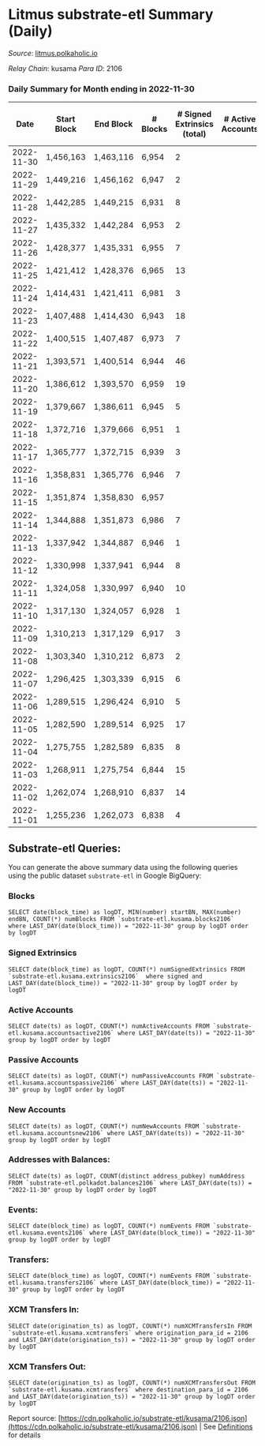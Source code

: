 # Litmus substrate-etl Summary (Daily)

_Source_: [litmus.polkaholic.io](https://litmus.polkaholic.io)

*Relay Chain*: kusama
*Para ID*: 2106



### Daily Summary for Month ending in 2022-11-30


| Date | Start Block | End Block | # Blocks | # Signed Extrinsics (total) | # Active Accounts | # Passive | # New | # Addresses with Balances | # Events | # Transfers | # XCM Transfers In | # XCM Transfers Out | Issues | 
| ---- | ----------- | --------- | -------- | --------------------------- | ----------------- | --------- | ----- | ------------------------- | -------- | ----------- | ------------------ | ------------------- | ------ |
| 2022-11-30 | 1,456,163 | 1,463,116 | 6,954 | 2 |  |  |  | 13,902 | 13,925 |   |   |   |  |
| 2022-11-29 | 1,449,216 | 1,456,162 | 6,947 | 2 |  |  |  | 13,902 | 13,909 |   |   |   |  |
| 2022-11-28 | 1,442,285 | 1,449,215 | 6,931 | 8 |  |  |  | 13,902 | 13,914 |   |   |   |  |
| 2022-11-27 | 1,435,332 | 1,442,284 | 6,953 | 2 |  |  |  | 13,902 | 13,920 |   |   |   |  |
| 2022-11-26 | 1,428,377 | 1,435,331 | 6,955 | 7 |  |  |  |  | 13,955 | 4 ($7.65) |   |   |  |
| 2022-11-25 | 1,421,412 | 1,428,376 | 6,965 | 13 |  |  |  | 13,903 | 14,026 | 1 ($1,080.68) |   |   |  |
| 2022-11-24 | 1,414,431 | 1,421,411 | 6,981 | 3 |  |  |  | 13,903 | 13,985 | 1 ($84.62) |   |   |  |
| 2022-11-23 | 1,407,488 | 1,414,430 | 6,943 | 18 |  |  |  |  | 14,025 |   |   |   |  |
| 2022-11-22 | 1,400,515 | 1,407,487 | 6,973 | 7 |  |  |  | 13,904 | 14,003 |   |   |   |  |
| 2022-11-21 | 1,393,571 | 1,400,514 | 6,944 | 46 |  |  |  |  | 14,242 | 2 ($7.26) | 3 ($211.38) |   |  |
| 2022-11-20 | 1,386,612 | 1,393,570 | 6,959 | 19 |  |  |  | 13,906 | 14,040 | 10 ($46.21) |   |   |  |
| 2022-11-19 | 1,379,667 | 1,386,611 | 6,945 | 5 |  |  |  | 13,905 | 13,925 | 1 ($25.13) |   |   |  |
| 2022-11-18 | 1,372,716 | 1,379,666 | 6,951 | 1 |  |  |  |  | 13,914 | 1 ($1.07) |   |   |  |
| 2022-11-17 | 1,365,777 | 1,372,715 | 6,939 | 3 |  |  |  |  | 13,900 |   |   |   |  |
| 2022-11-16 | 1,358,831 | 1,365,776 | 6,946 | 7 |  |  |  |  | 13,950 | 4 ($233.94) | 1 ($6.94) | 2 ($226.27) |  |
| 2022-11-15 | 1,351,874 | 1,358,830 | 6,957 |  |  |  |  | 13,905 | 13,917 |   |   |   |  |
| 2022-11-14 | 1,344,888 | 1,351,873 | 6,986 | 7 |  |  |  |  | 14,022 | 4 ($42.42) |   |   |  |
| 2022-11-13 | 1,337,942 | 1,344,887 | 6,946 | 1 |  |  |  |  | 13,904 | 1 ($24.08) |   |   |  |
| 2022-11-12 | 1,330,998 | 1,337,941 | 6,944 | 8 |  |  |  | 13,905 | 13,942 | 4 ($4.09) |   |   |  |
| 2022-11-11 | 1,324,058 | 1,330,997 | 6,940 | 10 |  |  |  | 13,906 | 13,945 |   |   |   |  |
| 2022-11-10 | 1,317,130 | 1,324,057 | 6,928 | 1 |  |  |  |  | 13,866 |   |   |   |  |
| 2022-11-09 | 1,310,213 | 1,317,129 | 6,917 | 3 |  |  |  |  | 13,863 | 2 ($3.54) |   |   |  |
| 2022-11-08 | 1,303,340 | 1,310,212 | 6,873 | 2 |  |  |  |  | 13,762 | 1 ($0.76) |   |   |  |
| 2022-11-07 | 1,296,425 | 1,303,339 | 6,915 | 6 |  |  |  | 13,904 | 13,870 | 2 ($54.20) |   |   |  |
| 2022-11-06 | 1,289,515 | 1,296,424 | 6,910 | 5 |  |  |  |  | 13,859 |   |   |   |  |
| 2022-11-05 | 1,282,590 | 1,289,514 | 6,925 | 17 |  |  |  |  | 13,958 | 15 ($72.75) |   |   |  |
| 2022-11-04 | 1,275,755 | 1,282,589 | 6,835 | 8 |  |  |  | 13,904 | 13,736 | 2 ($3.58) |   |   |  |
| 2022-11-03 | 1,268,911 | 1,275,754 | 6,844 | 15 |  |  |  | 13,904 | 13,786 | 8 ($59.78) |   |   |  |
| 2022-11-02 | 1,262,074 | 1,268,910 | 6,837 | 14 |  |  |  | 13,905 | 13,767 | 5 ($180.35) |   |   |  |
| 2022-11-01 | 1,255,236 | 1,262,073 | 6,838 | 4 |  |  |  |  | 13,709 | 2 ($1.81) |   |   |  |

## Substrate-etl Queries:
You can generate the above summary data using the following queries using the public dataset `substrate-etl` in Google BigQuery:


### Blocks
```
SELECT date(block_time) as logDT, MIN(number) startBN, MAX(number) endBN, COUNT(*) numBlocks FROM `substrate-etl.kusama.blocks2106`  where LAST_DAY(date(block_time)) = "2022-11-30" group by logDT order by logDT
```


### Signed Extrinsics
```
SELECT date(block_time) as logDT, COUNT(*) numSignedExtrinsics FROM `substrate-etl.kusama.extrinsics2106`  where signed and LAST_DAY(date(block_time)) = "2022-11-30" group by logDT order by logDT
```


### Active Accounts
```
SELECT date(ts) as logDT, COUNT(*) numActiveAccounts FROM `substrate-etl.kusama.accountsactive2106` where LAST_DAY(date(ts)) = "2022-11-30" group by logDT order by logDT
```


### Passive Accounts
```
SELECT date(ts) as logDT, COUNT(*) numPassiveAccounts FROM `substrate-etl.kusama.accountspassive2106` where LAST_DAY(date(ts)) = "2022-11-30" group by logDT order by logDT
```


### New Accounts
```
SELECT date(ts) as logDT, COUNT(*) numNewAccounts FROM `substrate-etl.kusama.accountsnew2106` where LAST_DAY(date(ts)) = "2022-11-30" group by logDT order by logDT
```


### Addresses with Balances:
```
SELECT date(ts) as logDT, COUNT(distinct address_pubkey) numAddress FROM `substrate-etl.polkadot.balances2106` where LAST_DAY(date(ts)) = "2022-11-30" group by logDT order by logDT
```


### Events:
```
SELECT date(block_time) as logDT, COUNT(*) numEvents FROM `substrate-etl.kusama.events2106` where LAST_DAY(date(block_time)) = "2022-11-30" group by logDT order by logDT
```


### Transfers:
```
SELECT date(block_time) as logDT, COUNT(*) numEvents FROM `substrate-etl.kusama.transfers2106` where LAST_DAY(date(block_time)) = "2022-11-30" group by logDT order by logDT
```


### XCM Transfers In:
```
SELECT date(origination_ts) as logDT, COUNT(*) numXCMTransfersIn FROM `substrate-etl.kusama.xcmtransfers` where origination_para_id = 2106 and LAST_DAY(date(origination_ts)) = "2022-11-30" group by logDT order by logDT
```


### XCM Transfers Out:
```
SELECT date(origination_ts) as logDT, COUNT(*) numXCMTransfersOut FROM `substrate-etl.kusama.xcmtransfers` where destination_para_id = 2106 and LAST_DAY(date(origination_ts)) = "2022-11-30" group by logDT order by logDT
```



Report source: [https://cdn.polkaholic.io/substrate-etl/kusama/2106.json](https://cdn.polkaholic.io/substrate-etl/kusama/2106.json) | See [Definitions](/DEFINITIONS.md) for details
